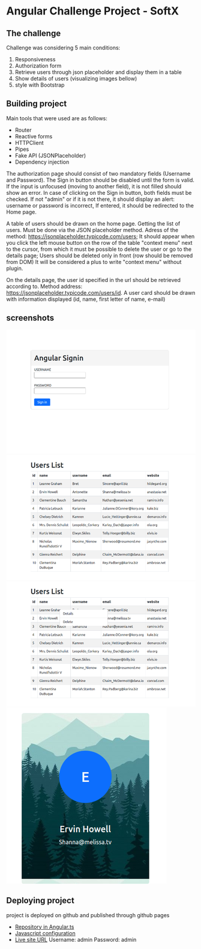 # Angular Challenge Project - SoftX

## The challenge

Challenge was considering 5 main conditions: 
1. Responsiveness
2. Authorization form
3. Retrieve users through json placeholder and display them in a table
4. Show details of users (visualizing images bellow)
5. style with Bootstrap

## Building project

Main tools that were used are as follows: 
- Router
- Reactive forms
- HTTPClient
- Pipes
- Fake API (JSONPlaceholder)
- Dependency injection

The authorization page should consist of two mandatory fields (Username and Password).
The Sign in button should be disabled until the form is valid.
If the input is unfocused (moving to another field), it is not filled should show an error.
In case of clicking on the Sign in button, both fields must be checked. If not "admin" or if it is not there, it should display an alert: username or password is incorrect, If entered, it should be redirected to the Home page.

A table of users should be drawn on the home page. Getting the list of users.
Must be done via the JSON placeholder method. 
Adress of the method: https://jsonplaceholder.typicode.com/users;
It should appear when you click the left mouse button on the row of the table "context menu" next to the cursor, from which it must be possible to delete the user or go to the details page;
Users should be deleted only in front (row should be removed from DOM)
It will be considered a plus to write "context menu" without plugin.

On the details page, the user id specified in the url should be retrieved according to. Method address: https://jsonplaceholder.typicode.com/users/id.
A user card should be drawn with information displayed (id, name, first letter of name, e-mail)


## screenshots

![Signin page](/src/assets/signin.png "Signin page")
![Home page](/src/assets/table.png "Table")
![Context menu](/src/assets/contextMenu.png "Context menu")
![Details](/src/assets/details.png "Details")


## Deploying project

project is deployed on github and published through github pages
- [Repository in Angular.ts](https://github.com/teobidzishvili/softX)
- [Javascript configuration](https://github.com/teobidzishvili/soft-x)
- [Live site URL](https://teobidzishvili.github.io/soft-x/)
Username: admin
Password: admin

